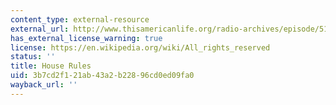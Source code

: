 ```yaml
---
content_type: external-resource
external_url: http://www.thisamericanlife.org/radio-archives/episode/512/house-rules
has_external_license_warning: true
license: https://en.wikipedia.org/wiki/All_rights_reserved
status: ''
title: House Rules
uid: 3b7cd2f1-21ab-43a2-b228-96cd0ed09fa0
wayback_url: ''
---
```


